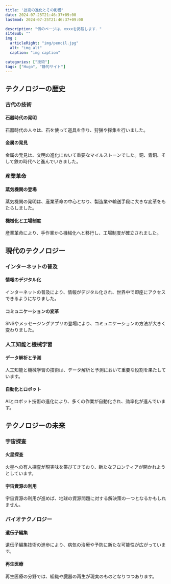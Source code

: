 ```yaml
---
title: '技術の進化とその影響'
date: 2024-07-25T21:46:37+09:00
lastmod: 2024-07-25T21:46:37+09:00

description: "個のページは，xxxxを掲載します．"
siteSub: ""
img : 
  articleRight: "img/pencil.jpg"
  alt: "img alt"
  caption: "img caption"

categories: ["技術"]
tags: ["Hugo", "静的サイト"]
---
```


## テクノロジーの歴史

### 古代の技術

#### 石器時代の発明
石器時代の人々は、石を使って道具を作り、狩猟や採集を行いました。

#### 金属の発見
金属の発見は、文明の進化において重要なマイルストーンでした。銅、青銅、そして鉄の時代へと進んでいきました。

### 産業革命

#### 蒸気機関の登場
蒸気機関の発明は、産業革命の中心となり、製造業や輸送手段に大きな変革をもたらしました。

#### 機械化と工場制度
産業革命により、手作業から機械化へと移行し、工場制度が確立されました。

## 現代のテクノロジー

### インターネットの普及

#### 情報のデジタル化
インターネットの普及により、情報がデジタル化され、世界中で即座にアクセスできるようになりました。

#### コミュニケーションの変革
SNSやメッセージングアプリの登場により、コミュニケーションの方法が大きく変わりました。

### 人工知能と機械学習

#### データ解析と予測
人工知能と機械学習の技術は、データ解析と予測において重要な役割を果たしています。

#### 自動化とロボット
AIとロボット技術の進化により、多くの作業が自動化され、効率化が進んでいます。

## テクノロジーの未来

### 宇宙探査

#### 火星探査
火星への有人探査が現実味を帯びてきており、新たなフロンティアが開かれようとしています。

#### 宇宙資源の利用
宇宙資源の利用が進めば、地球の資源問題に対する解決策の一つとなるかもしれません。

### バイオテクノロジー

#### 遺伝子編集
遺伝子編集技術の進歩により、病気の治療や予防に新たな可能性が広がっています。

#### 再生医療
再生医療の分野では、組織や臓器の再生が現実のものとなりつつあります。

